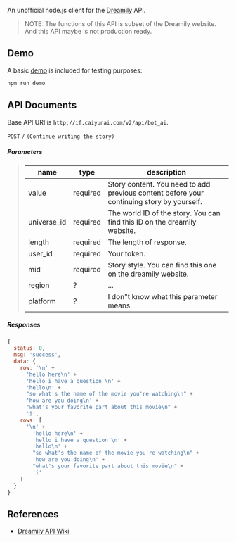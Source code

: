 An unofficial node.js client for the [Dreamily](https://if.caiyunai.com/) API.

> NOTE: The functions of this API is subset of the Dreamily website. And this API maybe is not production ready.


## Demo

A basic [demo](https://github.com/tzwm/dreamily-api/blob/main/src/demo.ts) is included for testing purposes:

```bash
npm run demo
```

## API Documents

Base API URI is `http://if.caiyunai.com/v2/api/bot_ai`.

`POST` `/` `(Continue writing the story)`

##### Parameters

> | name      |  type     | description                                                           |
> |-----------|-----------|-----------------------------------------------------------------------|
> | value |  required | Story content. You need to add previous content before your continuing story by yourself.   |
> | universe_id |  required |  The world ID of the story. You can find this ID on the dreamily website.   |
> | length |  required |  The length of response.   |
> | user_id |  required |  Your token. |
> | mid |  required |  Story style. You can find this one on the dreamily website. |
> | region |  ? | ... |
> | platform |  ? | I don"t know what this parameter means |

##### Responses

```JavaScript
{
  status: 0,
  msg: 'success',
  data: {
    row: '\n' +
      'hello here\n' +
      'hello i have a question \n' +
      'hello\n' +
      "so what's the name of the movie you're watching\n" +
      'how are you doing\n' +
      "what's your favorite part about this movie\n" +
      'i',
    rows: [
      '\n' +
        'hello here\n' +
        'hello i have a question \n' +
        'hello\n' +
        "so what's the name of the movie you're watching\n" +
        'how are you doing\n' +
        "what's your favorite part about this movie\n" +
        'i'
    ]
  }
}
```

## References

- [Dreamily API Wiki](https://open.caiyunapp.com/Dreamily_API)
